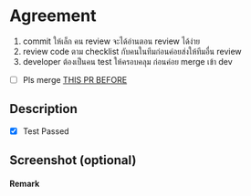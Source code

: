 # Agreement
1. commit ให้เล็ก คน review จะได้อ่านตอน review ได้ง่าย
2. review code ตาม checklist กับคนในทีมก่อนค่อยส่งให้ทีมอื่น review
3. developer ต้องเป็นคน test ให้ครอบคลุม ก่อนค่อย merge เข้า dev

<!-- ถ้า pr นี้ จำเป็นต้อง merge pr อื่นขึ้นไปก่อน โปรดใส่ url pr นั้นด้วย ใน () -->

- [ ] Pls merge [THIS PR BEFORE]()

## Description

<!-- อธิบายใน pr นี้ ทำอะไรไปบ้าง อย่างละเอียด -->
<!-- ถ้า test ไม่ผ่าน หรือยังไม่สามารถแก้ไขปัญหา (Bug) ได้ ให้เอา check box ออกด้วย พร้อมอธิบายว่าทำไมถึงไม่ผ่าน -->

- [x] Test Passed

## Screenshot (optional)

<!-- รูปภาพ หรือวิดีโอ ว่า code ชุดนี้สามารถทำงานได้ หรือสามารถแก้ปัญหาได้ (Bug) -->

#### Remark

 <!-- ถ้ามีอะไรเพิ่มเติม หรืออยากให้คน review รู้ ใส่มาโลด -->
